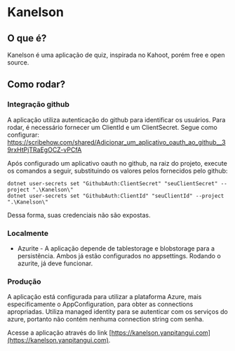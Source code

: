 # Kanelson

## O que é?
Kanelson é uma aplicação de quiz, inspirada no Kahoot, porém free e open source.

## Como rodar?
### Integração github
A aplicação utiliza autenticação do github para identificar os usuários. Para rodar, é necessário fornecer um ClientId e um ClientSecret.
Segue como configurar:
https://scribehow.com/shared/Adicionar_um_aplicativo_oauth_ao_github__39rxHtPjTRaEgOCZ-vPCfA

Após configurado um aplicativo oauth no github, na raiz do projeto, execute os comandos a seguir, substituindo os valores pelos fornecidos pelo github:
```
dotnet user-secrets set "GithubAuth:ClientSecret" "seuClientSecret" --project ".\Kanelson\"
dotnet user-secrets set "GithubAuth:ClientId" "seuClientId" --project ".\Kanelson\"
```
Dessa forma, suas credenciais não são expostas.

### Localmente

- Azurite - A aplicação depende de tablestorage e blobstorage para a persistência. Ambos já estão configurados no appsettings. Rodando o azurite, já deve funcionar.

### Produção
A aplicação está configurada para utilizar a plataforma Azure, mais especificamente o AppConfiguration, para obter as connections apropriadas.
Utiliza managed identity para se autenticar com os serviços do azure, portanto não contém nenhuma connection string com senha.


Acesse a aplicação através do link [https://kanelson.yanpitangui.com](https://kanelson.yanpitangui.com).




